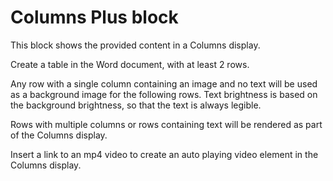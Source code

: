 # Columns Plus block

This block shows the provided content in a Columns display.

Create a table in the Word document, with at least 2 rows.

Any row with a single column containing an image and no text will be used as a background image for the following rows.
Text brightness is based on the background brightness, so that the text is always legible.

Rows with multiple columns or rows containing text will be rendered as part of the Columns display.

Insert a link to an mp4 video to create an auto playing video element in the Columns display.
